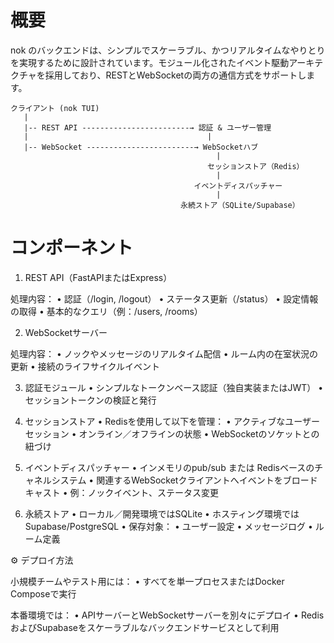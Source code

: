 # 概要
nok のバックエンドは、シンプルでスケーラブル、かつリアルタイムなやりとりを実現するために設計されています。モジュール化されたイベント駆動アーキテクチャを採用しており、RESTとWebSocketの両方の通信方式をサポートします。

```
クライアント (nok TUI)
   |
   |-- REST API ------------------------→ 認証 & ユーザー管理
   |                                        |
   |-- WebSocket ------------------------→ WebSocketハブ
                                              |
                                            セッションストア（Redis）
                                              |
                                         イベントディスパッチャー
                                              |
                                      永続ストア（SQLite/Supabase）
```

# コンポーネント

1. REST API（FastAPIまたはExpress）

処理内容：
	•	認証（/login, /logout）
	•	ステータス更新（/status）
	•	設定情報の取得
	•	基本的なクエリ（例：/users, /rooms）

2. WebSocketサーバー

処理内容：
	•	ノックやメッセージのリアルタイム配信
	•	ルーム内の在室状況の更新
	•	接続のライフサイクルイベント

3. 認証モジュール
	•	シンプルなトークンベース認証（独自実装またはJWT）
	•	セッショントークンの検証と発行

4. セッションストア
	•	Redisを使用して以下を管理：
	•	アクティブなユーザーセッション
	•	オンライン／オフラインの状態
	•	WebSocketのソケットとの紐づけ

5. イベントディスパッチャー
	•	インメモリのpub/sub または Redisベースのチャネルシステム
	•	関連するWebSocketクライアントへイベントをブロードキャスト
	•	例：ノックイベント、ステータス変更

6. 永続ストア
	•	ローカル／開発環境ではSQLite
	•	ホスティング環境ではSupabase/PostgreSQL
	•	保存対象：
	•	ユーザー設定
	•	メッセージログ
	•	ルーム定義

⚙️ デプロイ方法

小規模チームやテスト用には：
	•	すべてを単一プロセスまたはDocker Composeで実行

本番環境では：
	•	APIサーバーとWebSocketサーバーを別々にデプロイ
	•	RedisおよびSupabaseをスケーラブルなバックエンドサービスとして利用
